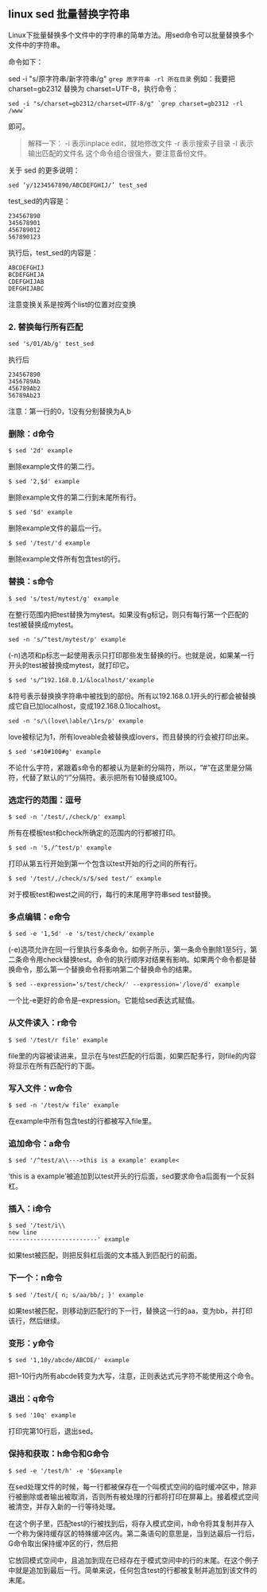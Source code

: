 ## linux sed 批量替换字符串

Linux下批量替换多个文件中的字符串的简单方法。用sed命令可以批量替换多个文件中的字符串。

命令如下：

sed -i "s/原字符串/新字符串/g" `grep 原字符串 -rl 所在目录`
例如：我要把 charset=gb2312 替换为 charset=UTF-8，执行命令：

```shell
sed -i "s/charset=gb2312/charset=UTF-8/g" `grep charset=gb2312 -rl /www`
```

即可。


> 解释一下：
> -i 表示inplace edit，就地修改文件
> -r 表示搜索子目录
> -l 表示输出匹配的文件名
> 这个命令组合很强大，要注意备份文件。


关于 sed 的更多说明：
```shell
sed ‘y/1234567890/ABCDEFGHIJ/’ test_sed
```

test_sed的内容是：
```
234567890
345678901
456789012
567890123
```
执行后，test_sed的内容是：
```
ABCDEFGHIJ
BCDEFGHIJA
CDEFGHIJAB
DEFGHIJABC
```
注意变换关系是按两个list的位置对应变换

### 2. 替换每行所有匹配
```shell
sed 's/01/Ab/g' test_sed
```
执行后
```
234567890
3456789Ab
456789Ab2
56789Ab23
```
注意：第一行的0，1没有分别替换为A,b


### 删除：d命令
```shell
$ sed '2d' example
```

删除example文件的第二行。
```shell
$ sed '2,$d' example
```

删除example文件的第二行到末尾所有行。
```shell
$ sed '$d' example
```
删除example文件的最后一行。
```shell
$ sed '/test/'d example
```
删除example文件所有包含test的行。


### 替换：s命令
```shell
$ sed 's/test/mytest/g' example
```
在整行范围内把test替换为mytest。如果没有g标记，则只有每行第一个匹配的test被替换成mytest。

```
sed -n 's/^test/mytest/p' example
```
(-n)选项和p标志一起使用表示只打印那些发生替换的行。也就是说，如果某一行开头的test被替换成mytest，就打印它。

```shell
$ sed 's/^192.168.0.1/&localhost/'example
```
&符号表示替换换字符串中被找到的部份。所有以192.168.0.1开头的行都会被替换成它自已加localhost，变成192.168.0.1localhost。

```shell
sed -n 's/\(love\)able/\1rs/p' example
```
love被标记为1，所有loveable会被替换成lovers，而且替换的行会被打印出来。

```shell
$ sed 's#10#100#g' example
```
不论什么字符，紧跟着s命令的都被认为是新的分隔符，所以，“#”在这里是分隔符，代替了默认的“/”分隔符。表示把所有10替换成100。

### 选定行的范围：逗号
```shell
$ sed -n '/test/,/check/p' exampl
```
所有在模板test和check所确定的范围内的行都被打印。

```shell
$ sed -n '5,/^test/p' example
```
打印从第五行开始到第一个包含以test开始的行之间的所有行。

```shell
$ sed '/test/,/check/s/$/sed test/' example
```
对于模板test和west之间的行，每行的末尾用字符串sed test替换。


### 多点编辑：e命令
```shell
$ sed -e '1,5d' -e 's/test/check/'example
```
(-e)选项允许在同一行里执行多条命令。如例子所示，第一条命令删除1至5行，第二条命令用check替换test。命令的执行顺序对结果有影响。如果两个命令都是替换命令，那么第一个替换命令将影响第二个替换命令的结果。

```
$ sed --expression='s/test/check/' --expression='/love/d' example
```
一个比-e更好的命令是–expression。它能给sed表达式赋值。

### 从文件读入：r命令
```shell
$ sed '/test/r file' example
```
file里的内容被读进来，显示在与test匹配的行后面，如果匹配多行，则file的内容将显示在所有匹配行的下面。


### 写入文件：w命令
```shell
$ sed -n '/test/w file' example
```
在example中所有包含test的行都被写入file里。


### 追加命令：a命令
```shell
$ sed '/^test/a\\--->this is a example' example<
```
‘this is a example’被追加到以test开头的行后面，sed要求命令a后面有一个反斜杠。

### 插入：i命令
```shell
$ sed '/test/i\\
new line
-------------------------' example
```
如果test被匹配，则把反斜杠后面的文本插入到匹配行的前面。

 
### 下一个：n命令
```
$ sed '/test/{ n; s/aa/bb/; }' example
```
如果test被匹配，则移动到匹配行的下一行，替换这一行的aa，变为bb，并打印该行，然后继续。


### 变形：y命令
```shell
$ sed '1,10y/abcde/ABCDE/' example
```
把1–10行内所有abcde转变为大写，注意，正则表达式元字符不能使用这个命令。


### 退出：q命令
```shell
$ sed '10q' example
```
打印完第10行后，退出sed。


### 保持和获取：h命令和G命令
```shell
$ sed -e '/test/h' -e '$Gexample
```

在sed处理文件的时候，每一行都被保存在一个叫模式空间的临时缓冲区中，除非行被删除或者输出被取消，否则所有被处理的行都将打印在屏幕上。接着模式空间被清空，并存入新的一行等待处理。

在这个例子里，匹配test的行被找到后，将存入模式空间，h命令将其复制并存入一个称为保持缓存区的特殊缓冲区内。第二条语句的意思是，当到达最后一行后，G命令取出保持缓冲区的行，然后把

它放回模式空间中，且追加到现在已经存在于模式空间中的行的末尾。在这个例子中就是追加到最后一行。简单来说，任何包含test的行都被复制并追加到该文件的末尾。




